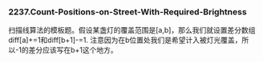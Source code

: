 ### 2237.Count-Positions-on-Street-With-Required-Brightness

扫描线算法的模板题。假设某盏灯的覆盖范围是[a,b]，那么我们就设置差分数组diff[a]+=1和diff[b+1]-=1. 注意因为在b位置处我们是希望计入被灯光覆盖，所以-1的差分应该写在b+1这个地方。
